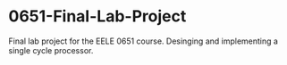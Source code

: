 # 0651-Final-Lab-Project
 Final lab project for the EELE 0651 course. Desinging and implementing a single cycle processor.
